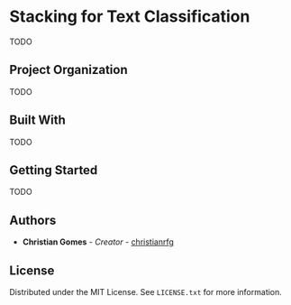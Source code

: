 # Stacking for Text Classification

TODO

## Project Organization

TODO

## Built With

TODO

## Getting Started

TODO 

## Authors

* **Christian Gomes** - *Creator* - [christianrfg](https://github.com/christianrfg)

## License

Distributed under the MIT License. See ```LICENSE.txt``` for more information.
